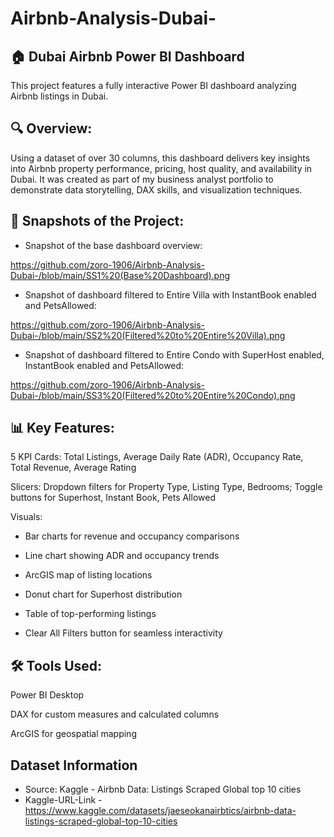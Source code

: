# Airbnb-Analysis-Dubai-
## 🏠 Dubai Airbnb Power BI Dashboard
This project features a fully interactive Power BI dashboard analyzing Airbnb listings in Dubai.

## 🔍 Overview:
Using a dataset of over 30 columns, this dashboard delivers key insights into Airbnb property performance, pricing, host quality, and availability in Dubai. It was created as part of my business analyst portfolio to demonstrate data storytelling, DAX skills, and visualization techniques.

## 📸 Snapshots of the Project:

- Snapshot of the base dashboard overview:

https://github.com/zoro-1906/Airbnb-Analysis-Dubai-/blob/main/SS1%20(Base%20Dashboard).png

- Snapshot of dashboard filtered to Entire Villa with InstantBook enabled and PetsAllowed:

https://github.com/zoro-1906/Airbnb-Analysis-Dubai-/blob/main/SS2%20(Filtered%20to%20Entire%20Villa).png

- Snapshot of dashboard filtered to Entire Condo with SuperHost enabled, InstantBook enabled and PetsAllowed:

https://github.com/zoro-1906/Airbnb-Analysis-Dubai-/blob/main/SS3%20(Filtered%20to%20Entire%20Condo).png

## 📊 Key Features:
5 KPI Cards: Total Listings, Average Daily Rate (ADR), Occupancy Rate, Total Revenue, Average Rating

Slicers: Dropdown filters for Property Type, Listing Type, Bedrooms; Toggle buttons for Superhost, Instant Book, Pets Allowed

Visuals:

- Bar charts for revenue and occupancy comparisons

- Line chart showing ADR and occupancy trends

- ArcGIS map of listing locations

- Donut chart for Superhost distribution

- Table of top-performing listings

- Clear All Filters button for seamless interactivity

## 🛠️ Tools Used:
Power BI Desktop

DAX for custom measures and calculated columns

ArcGIS for geospatial mapping

## Dataset Information

- Source: Kaggle - Airbnb Data: Listings Scraped Global top 10 cities
- Kaggle-URL-Link - https://www.kaggle.com/datasets/jaeseokanairbtics/airbnb-data-listings-scraped-global-top-10-cities

